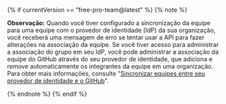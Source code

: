 {% if currentVersion == "free-pro-team@latest" %}
{% note %}

  **Observação:** Quando você tiver configurado a sincronização da equipe para uma equipe com o provedor de identidade (IdP) da sua organização, você receberá uma mensagem de erro se tentar usar a API para fazer alterações na associação da equipe. Se você tiver acesso para administrar a associação do grupo em seu IdP, você pode administrar a associação da equipe do GitHub através do seu provedor de identidade, que adiciona e remove automaticamente os integrantes da equipe em uma organização. Para obter mais informações, consulte "[Sincronizar equipes entre seu provedor de identidade e o GitHub](/articles/synchronizing-teams-between-your-identity-provider-and-github/)".

{% endnote %}
{% endif %}
